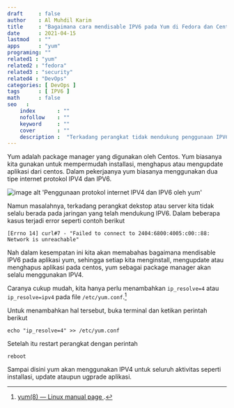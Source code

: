 ```yaml
---
draft     : false
author    : Al Muhdil Karim
title     : "Bagaimana cara mendisable IPV6 pada Yum di Fedora dan Centos"
date      : 2021-04-15
lastmod   : ""
apps      : "yum"
programing: ""
related1 : "yum"
related2 : "fedora"
related3 : "security"
related4 : "DevOps"
categories: [ DevOps ]
tags      : [ IPV6 ]
math      : false
seo   :
    index       : ""
    nofollow    : ""
    keyword     : ""
    cover       : ""
    description :  "Terkadang perangkat tidak mendukung penggunaan IPV6, Nah bagaimana kita bisa mengatur package manager YUM hanya menggunakan IPV4 pada Fedora dan Centos "
---
```


Yum adalah package manager yang digunakan oleh Centos. Yum biasanya kita gunakan untuk mempermudah installasi, menghapus atau mengupdate aplikasi dari centos. Dalam pekerjaanya yum biasanya menggunakan dua tipe internet protokol IPV4 dan IPV6. 

![image alt 'Penggunaan protokol internet IPV4 dan IPV6 oleh yum' ](wireshark-screenshoot.webp)

Namun masalahnya, terkadang perangkat dekstop atau server kita tidak selalu berada pada jaringan yang telah mendukung IPV6. Dalam beberapa kasus terjadi error seperti contoh berikut

```sheel
[Errno 14] curl#7 - "Failed to connect to 2404:6800:4005:c00::88: Network is unreachable"
```

Nah dalam kesempatan ini kita akan memabahas bagaimana mendisable IPV6 pada aplikasi yum, sehingga setiap kita menginstall, mengupdate atau menghapus aplikasi pada centos, yum sebagai package manager akan selalu menggunakan IPV4.

Caranya cukup mudah, kita hanya perlu menambahkan `ip_resolve=4` atau `ip_resolve=ipv4` pada file `/etc/yum.conf`.[^1]

Untuk menambahkan hal tersebut, buka terminal dan ketikan perintah berikut

```sheel
echo "ip_resolve=4" >> /etc/yum.conf
```

Setelah itu restart perangkat dengan perintah

```sheel
reboot
```

Sampai disini yum akan menggunakan IPV4 untuk seluruh aktivitas seperti installasi, update ataupun ugprade aplikasi.

[^1]: [ yum(8) — Linux manual page ](https://man7.org/linux/man-pages/man8/yum.8.html).
